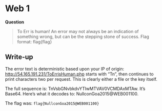 # Web 1

**Question**
>To Err is human! 
>An error may not always be an indication of something wrong, but can be the stepping stone of success. 
>Flag format: flag{flag}

## Write-up

The error text is deterministic based upon your IP of origin: http://54.165.191.231/ToErrisHuman.php starts with “Tn”, then continues to print characters two per request. This is clearly either a file or the key itself.

The full sequence is: TnVsbGNvbkdvYTIwMTVAV0VCMDAxMTAw. It’s Base64. Here’s what it decodes to: NullconGoa2015@WEB001100.

The flag was: `flag{NullconGoa2015@WEB001100}`
